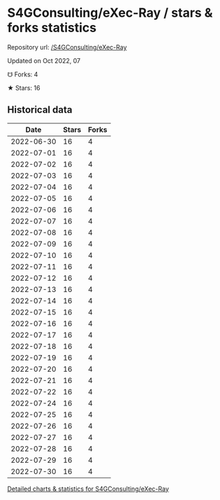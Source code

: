 # S4GConsulting/eXec-Ray / stars & forks statistics

Repository url: [/S4GConsulting/eXec-Ray](https://github.com/S4GConsulting/eXec-Ray)

Updated on Oct 2022, 07

☋ Forks: 4

★ Stars: 16

## Historical data
| Date | Stars | Forks |
|------|-------|-------|
| 2022-06-30 | 16 | 4 | 
| 2022-07-01 | 16 | 4 | 
| 2022-07-02 | 16 | 4 | 
| 2022-07-03 | 16 | 4 | 
| 2022-07-04 | 16 | 4 | 
| 2022-07-05 | 16 | 4 | 
| 2022-07-06 | 16 | 4 | 
| 2022-07-07 | 16 | 4 | 
| 2022-07-08 | 16 | 4 | 
| 2022-07-09 | 16 | 4 | 
| 2022-07-10 | 16 | 4 | 
| 2022-07-11 | 16 | 4 | 
| 2022-07-12 | 16 | 4 | 
| 2022-07-13 | 16 | 4 | 
| 2022-07-14 | 16 | 4 | 
| 2022-07-15 | 16 | 4 | 
| 2022-07-16 | 16 | 4 | 
| 2022-07-17 | 16 | 4 | 
| 2022-07-18 | 16 | 4 | 
| 2022-07-19 | 16 | 4 | 
| 2022-07-20 | 16 | 4 | 
| 2022-07-21 | 16 | 4 | 
| 2022-07-22 | 16 | 4 | 
| 2022-07-24 | 16 | 4 | 
| 2022-07-25 | 16 | 4 | 
| 2022-07-26 | 16 | 4 | 
| 2022-07-27 | 16 | 4 | 
| 2022-07-28 | 16 | 4 | 
| 2022-07-29 | 16 | 4 | 
| 2022-07-30 | 16 | 4 | 


[Detailed charts & statistics for S4GConsulting/eXec-Ray](https://reviewgithub.com/rep/S4GConsulting/eXec-Ray)
